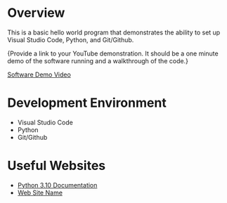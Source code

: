 # Overview

This is a basic hello world program that demonstrates the ability to set up Visual Studio Code, Python, and Git/Github.

{Provide a link to your YouTube demonstration.  It should be a one minute demo of the software running and a walkthrough of the code.}

[Software Demo Video](http://youtube.link.goes.here)

# Development Environment

* Visual Studio Code
* Python
* Git/Github

# Useful Websites

* [Python 3.10 Documentation](https://docs.python.org/3/)
* [Web Site Name](http://url.link.goes.here)